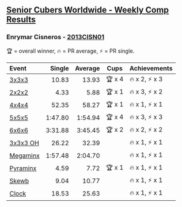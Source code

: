 <style>table {white-space: nowrap;}</style>

## [Senior Cubers Worldwide - Weekly Comp Results](/scw-comp/results/)
### Enrymar Cisneros - [2013CISN01](https://www.worldcubeassociation.org/persons/2013CISN01)

<span style="white-space: nowrap;">🏆 = overall winner</span>, <span style="white-space: nowrap;">🔥 = PR average</span>, <span style="white-space: nowrap;">⚡ = PR single</span>.

| Event | Single | Average | Cups | Achievements|
| :-- | --: | --: | :--: | :-- |
| [3x3x3](333.md) | 10.83 | 13.93 | 🏆 x 4 | 🔥 x 2, ⚡ x 3 |
| [2x2x2](222.md) | 4.33 | 5.88 | 🏆 x 1 | 🔥 x 3, ⚡ x 2 |
| [4x4x4](444.md) | 52.35 | 58.27 | 🏆 x 1 | 🔥 x 1, ⚡ x 1 |
| [5x5x5](555.md) | 1:47.80 | 1:54.94 | 🏆 x 4 | 🔥 x 3, ⚡ x 3 |
| [6x6x6](666.md) | 3:31.88 | 3:45.45 | 🏆 x 2 | 🔥 x 2, ⚡ x 2 |
| [3x3x3 OH](333oh.md) | 26.22 | 32.39 |  | 🔥 x 1, ⚡ x 1 |
| [Megaminx](minx.md) | 1:57.48 | 2:04.70 |  | 🔥 x 1, ⚡ x 1 |
| [Pyraminx](pyram.md) | 4.59 | 7.72 | 🏆 x 1 | 🔥 x 1, ⚡ x 1 |
| [Skewb](skewb.md) | 9.04 | 10.77 |  | 🔥 x 1, ⚡ x 1 |
| [Clock](clock.md) | 18.53 | 25.63 |  | 🔥 x 1, ⚡ x 1 |

<!-- Global site tag (gtag.js) - Google Analytics -->
<script async src="https://www.googletagmanager.com/gtag/js?id=UA-86348435-3"></script>
<script>window.dataLayer = window.dataLayer || []; function gtag() {dataLayer.push(arguments);} gtag('js', new Date()); gtag('config', 'UA-86348435-3');</script>
